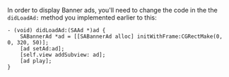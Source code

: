 In order to display Banner ads, you'll need to change the code in the the `didLoadAd:` method you implemented earlier to this:

```
- (void) didLoadAd:(SAAd *)ad {
    SABannerAd *ad = [[SABannerAd alloc] initWithFrame:CGRectMake(0, 0, 320, 50)];
    [ad setAd:ad];
    [self.view addSubview: ad];
    [ad play];
}

```
